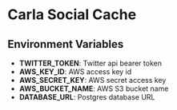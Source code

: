 # Carla Social Cache

## Environment Variables

- **TWITTER_TOKEN**: Twitter api bearer token
- **AWS_KEY_ID**: AWS access key id
- **AWS_SECRET_KEY**: AWS secret access key
- **AWS_BUCKET_NAME**: AWS S3 bucket name
- **DATABASE_URL**: Postgres database URL
